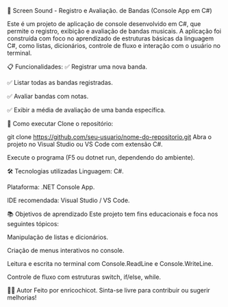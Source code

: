 🎵 Screen Sound - Registro e Avaliação. de Bandas (Console App em C#)

Este é um projeto de aplicação de console desenvolvido em C#, que permite o registro, exibição e avaliação de bandas musicais.
A aplicação foi construída com foco no aprendizado de estruturas básicas da linguagem C#, como listas, dicionários, controle de fluxo e interação com o usuário no terminal.

📋 Funcionalidades:
✅ Registrar uma nova banda.

✅ Listar todas as bandas registradas.

✅ Avaliar bandas com notas.

✅ Exibir a média de avaliação de uma banda específica.

🚀 Como executar
Clone o repositório:

git clone https://github.com/seu-usuario/nome-do-repositorio.git
Abra o projeto no Visual Studio ou VS Code com extensão C#.

Execute o programa (F5 ou dotnet run, dependendo do ambiente).

🛠️ Tecnologias utilizadas
Linguagem: C#.

Plataforma: .NET Console App.

IDE recomendada: Visual Studio / VS Code.

📚 Objetivos de aprendizado
Este projeto tem fins educacionais e foca nos seguintes tópicos:

Manipulação de listas e dicionários.

Criação de menus interativos no console.

Leitura e escrita no terminal com Console.ReadLine e Console.WriteLine.

Controle de fluxo com estruturas switch, if/else, while.

🧑‍💻 Autor
Feito por enricochicot.
Sinta-se livre para contribuir ou sugerir melhorias!

